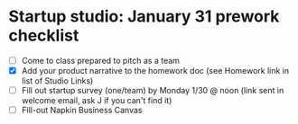 # Startup studio: January 31 prework checklist

- [ ] Come to class prepared to pitch as a team
- [x] Add your product narrative to the homework doc (see Homework link in list of Studio Links)
- [ ] Fill out startup survey (one/team) by Monday 1/30 @ noon (link sent in welcome email, ask J if you can't find it)
- [ ] Fill-out Napkin Business Canvas
